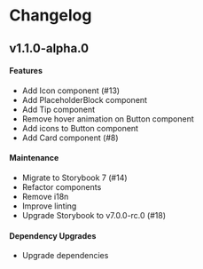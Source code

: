 # Changelog

## v1.1.0-alpha.0

#### Features

- Add Icon component (#13)
- Add PlaceholderBlock component
- Add Tip component
- Remove hover animation on Button component
- Add icons to Button component
- Add Card component (#8)

#### Maintenance

- Migrate to Storybook 7 (#14)
- Refactor components
- Remove i18n
- Improve linting
- Upgrade Storybook to v7.0.0-rc.0 (#18)

#### Dependency Upgrades

- Upgrade dependencies
